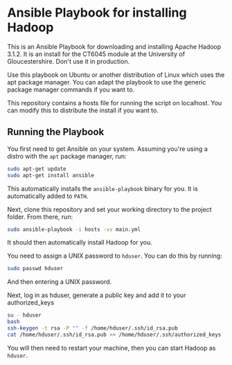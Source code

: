 # Ansible Playbook for installing Hadoop
This is an Ansible Playbook for downloading and installing Apache Hadoop 3.1.2. It is an install for the CT6045 module at the University of Gloucestershire. Don't use it in production.

Use this playbook on Ubuntu or another distribution of Linux which uses the apt package manager. You can adapt the playbook to use the generic package manager commands if you want to.

This repository contains a hosts file for running the script on localhost. You can modify this to distribute the install if you want to.

## Running the Playbook
You first need to get Ansible on your system. Assuming you're using a distro with the `apt` package manager, run:
```bash
sudo apt-get update
sudo apt-get install ansible
```

This automatically installs the `ansible-playbook` binary for you. It is automatically added to `PATH`.

Next, clone this repository and set your working directory to the project folder.
From there, run:
```bash
sudo ansible-playbook -i hosts -vv main.yml
```

It should then automatically install Hadoop for you.

You need to assign a UNIX password to `hduser`. You can do this by running:
```bash
sudo passwd hduser
```

And then entering a UNIX password.

Next, log in as hduser, generate a public key and add it to your authorized_keys
```bash
su - hduser
bash
ssh-keygen -t rsa -P "" -f /home/hduser/.ssh/id_rsa.pub
cat /home/hduser/.ssh/id_rsa.pub >> /home/hduser/.ssh/authorized_keys
```

You will then need to restart your machine, then you can start Hadoop as `hduser`.
